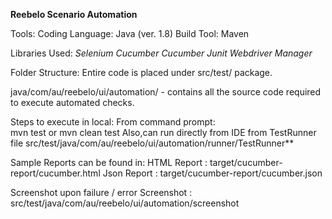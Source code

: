 **Reebelo Scenario Automation**

Tools:
Coding Language: Java (ver. 1.8)
Build Tool: Maven


Libraries Used:
*Selenium*
*Cucumber*
*Cucumber Junit*
*Webdriver Manager*

Folder Structure:
Entire code is placed under src/test/ package.

java/com/au/reebelo/ui/automation/ - contains all the source code required to execute automated checks.

Steps to execute in local:
From command prompt:  
mvn test or mvn clean test
Also,can run directly from IDE from TestRunner file
src/test/java/com/au/reebelo/ui/automation/runner/TestRunner**

Sample Reports can be found in:
HTML Report : target/cucumber-report/cucumber.html
Json Report : target/cucumber-report/cucumber.json

Screenshot upon failure / error 
Screenshot : src/test/java/com/au/reebelo/ui/automation/screenshot
